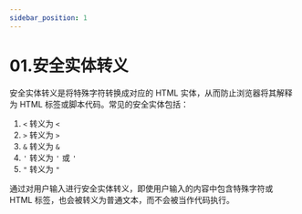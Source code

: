 ```yaml
---
sidebar_position: 1
---
```


# 01.安全实体转义

安全实体转义是将特殊字符转换成对应的 HTML 实体，从而防止浏览器将其解释为 HTML 标签或脚本代码。常见的安全实体包括：

1. `<` 转义为 `<`
2. `>` 转义为 `>`
3. `&` 转义为 `&`
4. `'` 转义为 `'` 或 `'`
5. `"` 转义为 `"`

通过对用户输入进行安全实体转义，即使用户输入的内容中包含特殊字符或 HTML 标签，也会被转义为普通文本，而不会被当作代码执行。
